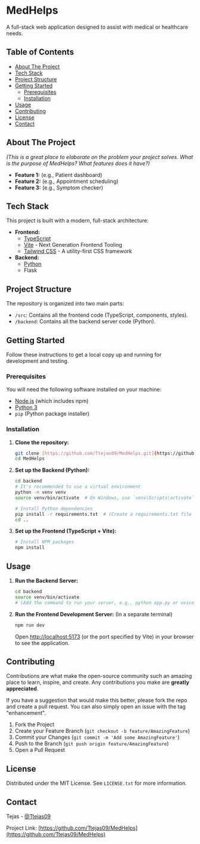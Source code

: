 # MedHelps

A full-stack web application designed to assist with medical or healthcare needs.

## Table of Contents

-   [About The Project](#about-the-project)
-   [Tech Stack](#tech-stack)
-   [Project Structure](#project-structure)
-   [Getting Started](#getting-started)
    -   [Prerequisites](#prerequisites)
    -   [Installation](#installation)
-   [Usage](#usage)
-   [Contributing](#contributing)
-   [License](#license)
-   [Contact](#contact)

## About The Project

*(This is a great place to elaborate on the problem your project solves. What is the purpose of MedHelps? What features does it have?)*

-   **Feature 1:** (e.g., Patient dashboard)
-   **Feature 2:** (e.g., Appointment scheduling)
-   **Feature 3:** (e.g., Symptom checker)

## Tech Stack

This project is built with a modern, full-stack architecture:

-   **Frontend:**
    -   [TypeScript](https://www.typescriptlang.org/)
    -   [Vite](https://vitejs.dev/) - Next Generation Frontend Tooling
    -   [Tailwind CSS](https://tailwindcss.com/) - A utility-first CSS framework
-   **Backend:**
    -   [Python](https://www.python.org/)
    -   Flask

## Project Structure

The repository is organized into two main parts:

-   `/src`: Contains all the frontend code (TypeScript, components, styles).
-   `/backend`: Contains all the backend server code (Python).

## Getting Started

Follow these instructions to get a local copy up and running for development and testing.

### Prerequisites

You will need the following software installed on your machine:

-   [Node.js](https://nodejs.org/) (which includes npm)
-   [Python 3](https://www.python.org/downloads/)
-   `pip` (Python package installer)

### Installation

1.  **Clone the repository:**
    ```sh
    git clone [https://github.com/Ttejas09/MedHelps.git](https://github.com/Ttejas09/MedHelps.git)
    cd MedHelps
    ```

2.  **Set up the Backend (Python):**
    ```sh
    cd backend
    # It's recommended to use a virtual environment
    python -m venv venv
    source venv/bin/activate  # On Windows, use `venv\Scripts\activate`

    # Install Python dependencies
    pip install -r requirements.txt  # (Create a requirements.txt file if you don't have one)
    cd ..
    ```

3.  **Set up the Frontend (TypeScript + Vite):**
    ```sh
    # Install NPM packages
    npm install
    ```

## Usage

1.  **Run the Backend Server:**
    ```sh
    cd backend
    source venv/bin/activate
    # (Add the command to run your server, e.g., python app.py or uvicorn main:app --reload)
    ```

2.  **Run the Frontend Development Server:**
    (In a separate terminal)
    ```sh
    npm run dev
    ```

    Open [http://localhost:5173](http://localhost:5173) (or the port specified by Vite) in your browser to see the application.

## Contributing

Contributions are what make the open-source community such an amazing place to learn, inspire, and create. Any contributions you make are **greatly appreciated**.

If you have a suggestion that would make this better, please fork the repo and create a pull request. You can also simply open an issue with the tag "enhancement".

1.  Fork the Project
2.  Create your Feature Branch (`git checkout -b feature/AmazingFeature`)
3.  Commit your Changes (`git commit -m 'Add some AmazingFeature'`)
4.  Push to the Branch (`git push origin feature/AmazingFeature`)
5.  Open a Pull Request

## License

Distributed under the MIT License. See `LICENSE.txt` for more information.


## Contact

Tejas - [@Ttejas09](https://github.com/Ttejas09)

Project Link: [https://github.com/Ttejas09/MedHelps](https://github.com/Ttejas09/MedHelps)
